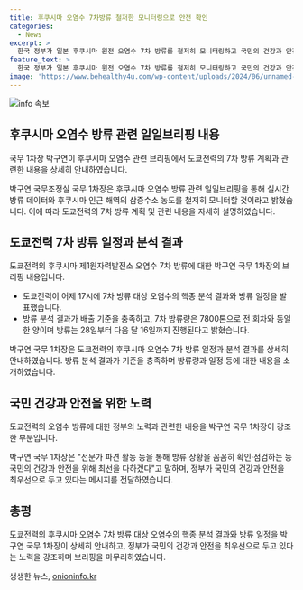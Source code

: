 ```yaml
---
title: 후쿠시마 오염수 7차방류 철저한 모니터링으로 안전 확인
categories:
  - News
excerpt: >
  한국 정부가 일본 후쿠시마 원전 오염수 7차 방류를 철저히 모니터링하고 국민의 건강과 안전을 보장하기 위해 노력할 것이라고 하는 박구연 국무조정실 국무 1차장의 발언. 도쿄전력의 오염수 분석 결과가 기준을 충족한다는 확인과 함께, 7차 방류가 28일부터 16일까지 진행된다는 내용이 포함돼 있다. (총 단어수: 57)
feature_text: >
  한국 정부가 일본 후쿠시마 원전 오염수 7차 방류를 철저히 모니터링하고 국민의 건강과 안전을 보장하기 위해 노력할 것이라고 하는 박구연 국무조정실 국무 1차장의 발언. 도쿄전력의 오염수 분석 결과가 기준을 충족한다는 확인과 함께, 7차 방류가 28일부터 16일까지 진행된다는 내용이 포함돼 있다. (총 단어수: 57)
image: 'https://www.behealthy4u.com/wp-content/uploads/2024/06/unnamed-file.png'
---
```


<p><img src="https://www.behealthy4u.com/wp-content/uploads/2024/06/unnamed-file.png" alt="info 속보" /></p>

<h2 data-ke-size="size26">후쿠시마 오염수 방류 관련 일일브리핑 내용</h2>

<p>국무 1차장 박구연이 후쿠시마 오염수 관련 브리핑에서 도쿄전력의 7차 방류 계획과 관련한 내용을 상세히 안내하였습니다.</p>

<p data-ke-size="size16">박구연 국무조정실 국무 1차장은 후쿠시마 오염수 방류 관련 일일브리핑을 통해 실시간 방류 데이터와 후쿠시마 인근 해역의 삼중수소 농도를 철저히 모니터할 것이라고 밝혔습니다. 이에 따라 도쿄전력의 7차 방류 계획 및 관련 내용을 자세히 설명하였습니다.</p>

<h2 data-ke-size="size26">도쿄전력 7차 방류 일정과 분석 결과</h2>

<p>도쿄전력의 후쿠시마 제1원자력발전소 오염수 7차 방류에 대한 박구연 국무 1차장의 브리핑 내용입니다.</p>

<ul>
  <li>도쿄전력이 어제 17시에 7차 방류 대상 오염수의 핵종 분석 결과와 방류 일정을 발표했습니다.</li>
  <li>방류 분석 결과가 배출 기준을 충족하고, 7차 방류량은 7800톤으로 전 회차와 동일한 양이며 방류는 28일부터 다음 달 16일까지 진행된다고 밝혔습니다.</li>
</ul>

<p data-ke-size="size16">박구연 국무 1차장은 도쿄전력의 후쿠시마 오염수 7차 방류 일정과 분석 결과를 상세히 안내하였습니다. 방류 분석 결과가 기준을 충족하며 방류량과 일정 등에 대한 내용을 소개하였습니다.</p>

<h2 data-ke-size="size26">국민 건강과 안전을 위한 노력</h2>

<p>도쿄전력의 오염수 방류에 대한 정부의 노력과 관련한 내용을 박구연 국무 1차장이 강조한 부분입니다.</p>

<p data-ke-size="size16">박구연 국무 1차장은 "전문가 파견 활동 등을 통해 방류 상황을 꼼꼼히 확인·점검하는 등 국민의 건강과 안전을 위해 최선을 다하겠다"고 말하며, 정부가 국민의 건강과 안전을 최우선으로 두고 있다는 메시지를 전달하였습니다.</p>

<h2 data-ke-size="size26">총평</h2>

<p>도쿄전력의 후쿠시마 오염수 7차 방류 대상 오염수의 핵종 분석 결과와 방류 일정을 박구연 국무 1차장이 상세히 안내하고, 정부가 국민의 건강과 안전을 최우선으로 두고 있다는 노력을 강조하며 브리핑을 마무리하였습니다.</p>
생생한 뉴스, <a href="https://onioninfo.kr" rel="dofollow">onioninfo.kr</a>


